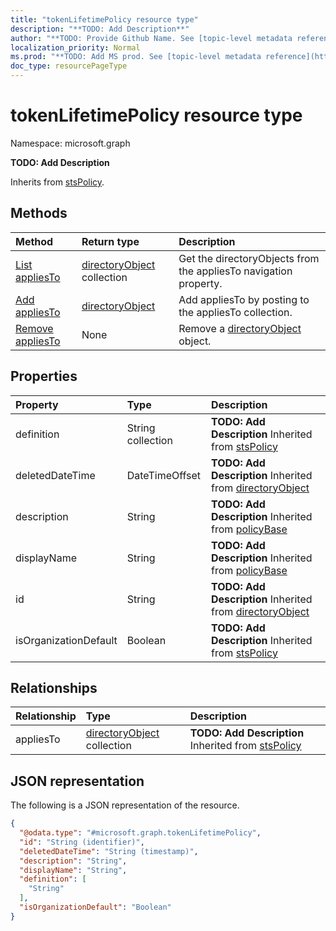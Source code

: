 ```yaml
---
title: "tokenLifetimePolicy resource type"
description: "**TODO: Add Description**"
author: "**TODO: Provide Github Name. See [topic-level metadata reference](https://msgo.azurewebsites.net/add/document/guidelines/metadata.html#topic-level-metadata)**"
localization_priority: Normal
ms.prod: "**TODO: Add MS prod. See [topic-level metadata reference](https://msgo.azurewebsites.net/add/document/guidelines/metadata.html#topic-level-metadata)**"
doc_type: resourcePageType
---
```


# tokenLifetimePolicy resource type


Namespace: microsoft.graph

**TODO: Add Description**


Inherits from [stsPolicy](../resources/stspolicy.md).

## Methods
|Method|Return type|Description|
|:---|:---|:---|
|[List appliesTo](../api/tokenlifetimepolicy-list-appliesto.md)|[directoryObject](../resources/directoryobject.md) collection|Get the directoryObjects from the appliesTo navigation property.|
|[Add appliesTo](../api/tokenlifetimepolicy-post-appliesto.md)|[directoryObject](../resources/directoryobject.md)|Add appliesTo by posting to the appliesTo collection.|
|[Remove appliesTo](../api/tokenlifetimepolicy-delete-appliesto.md)|None|Remove a [directoryObject](../resources/directoryobject.md) object.|

## Properties
|Property|Type|Description|
|:---|:---|:---|
|definition|String collection|**TODO: Add Description** Inherited from [stsPolicy](../resources/stspolicy.md)|
|deletedDateTime|DateTimeOffset|**TODO: Add Description** Inherited from [directoryObject](../resources/directoryobject.md)|
|description|String|**TODO: Add Description** Inherited from [policyBase](../resources/policybase.md)|
|displayName|String|**TODO: Add Description** Inherited from [policyBase](../resources/policybase.md)|
|id|String|**TODO: Add Description** Inherited from [directoryObject](../resources/directoryobject.md)|
|isOrganizationDefault|Boolean|**TODO: Add Description** Inherited from [stsPolicy](../resources/stspolicy.md)|

## Relationships
|Relationship|Type|Description|
|:---|:---|:---|
|appliesTo|[directoryObject](../resources/directoryobject.md) collection|**TODO: Add Description** Inherited from [stsPolicy](../resources/stspolicy.md)|

## JSON representation
The following is a JSON representation of the resource.
<!-- {
  "blockType": "resource",
  "keyProperty": "id",
  "@odata.type": "microsoft.graph.tokenLifetimePolicy",
  "baseType": "Microsoft.DirectoryServices.stsPolicy",
  "openType": false
}
-->
``` json
{
  "@odata.type": "#microsoft.graph.tokenLifetimePolicy",
  "id": "String (identifier)",
  "deletedDateTime": "String (timestamp)",
  "description": "String",
  "displayName": "String",
  "definition": [
    "String"
  ],
  "isOrganizationDefault": "Boolean"
}
```

